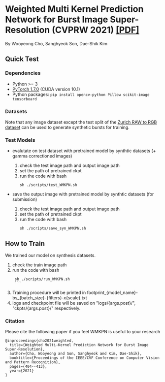 # Weighted Multi Kernel Prediction Network for Burst Image Super-Resolution (CVPRW 2021) <a href="https://openaccess.thecvf.com/content/CVPR2021W/NTIRE/html/Cho_Weighted_Multi-Kernel_Prediction_Network_for_Burst_Image_Super-Resolution_CVPRW_2021_paper.html" target="_blank">[PDF]</a>
By Wooyeong Cho, Sanghyeok Son, Dae-Shik Kim 

## Quick Test
### Dependencies
- Python >= 3
- [PyTorch 1.7.0](https://pytorch.org/) (CUDA version 10.1) 
- Python packages:  `pip install opencv-python Pillow scikit-image tensorboard`

### Datasets
Note that any image dataset except the 
test split of the [Zurich RAW to RGB dataset](http://people.ee.ethz.ch/~ihnatova/pynet.html#dataset) 
can be used to generate synthetic bursts for training. 
### Test Models

- evalutate on test dataset with pretrained model by synthtic datasets (+ gamma correctioned images)
   1. check the test image path and output image path
   2. set the path of pretrained ckpt 
   3. run the code with bash
        ```
        sh ./scripts/test_WMKPN.sh 
        ```  

- save the output image with pretrained model by synthtic datasets (for submission)
   1. check the test image path and output image path
   2. set the path of pretrained ckpt 
   3. run the code with bash
        ```
        sh ./scripts/save_syn_WMKPN.sh 
        ```  
        
## How to Train
We trained our model on synthesis datasets.

 1. check the train image path
 2. run the code with bash
       ```
        sh ./scripts/run_WMKPN.sh
        ```
 3. Training procedure will be printed in footprint_{model_name}-bs_{batch_size}-{filters}-x{scale}.txt
 4. logs and checkpoint file will be saved on "logs/{args.post}/", "ckpts/{args.post}/" respectively.   


### Citation 
Please cite the following paper if you feel WMKPN is useful to your research
```
@inproceedings{cho2021weighted,
  title={Weighted Multi-Kernel Prediction Network for Burst Image Super-Resolution},
  author={Cho, Wooyeong and Son, Sanghyeok and Kim, Dae-Shik},
  booktitle={Proceedings of the IEEE/CVF Conference on Computer Vision and Pattern Recognition},
  pages={404--413},
  year={2021}
}
```
